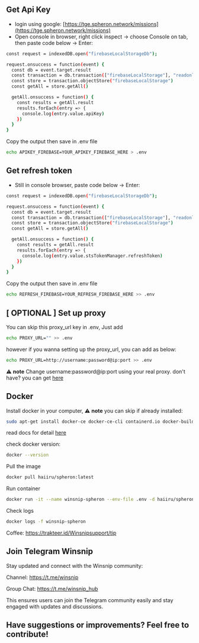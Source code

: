 
## Get Api Key

- login using google:  [https://tge.spheron.network/missions](https://tge.spheron.network/missions)
- Open console in browser, right click inspect -> choose Console on tab, then paste code below -> Enter:
```bash
const request = indexedDB.open("firebaseLocalStorageDb");

request.onsuccess = function(event) {
  const db = event.target.result
  const transaction = db.transaction(["firebaseLocalStorage"], "readonly")
  const store = transaction.objectStore("firebaseLocalStorage")
  const getAll = store.getAll()

  getAll.onsuccess = function() {
    const results = getAll.result
    results.forEach(entry => {
      console.log(entry.value.apiKey)
    })
  }
}
```

Copy the output then save in .env file
```bash
echo APIKEY_FIREBASE=YOUR_APIKEY_FIREBASE_HERE > .env
```



## Get refresh token

- Still in console browser, paste code below -> Enter:
```bash
const request = indexedDB.open("firebaseLocalStorageDb");

request.onsuccess = function(event) {
  const db = event.target.result
  const transaction = db.transaction(["firebaseLocalStorage"], "readonly")
  const store = transaction.objectStore("firebaseLocalStorage")
  const getAll = store.getAll()

  getAll.onsuccess = function() {
    const results = getAll.result
    results.forEach(entry => {
      console.log(entry.value.stsTokenManager.refreshToken)
    })
  }
}
```
Copy the output then save in .env file
```bash
echo REFRESH_FIREBASE=YOUR_REFRESH_FIREBASE_HERE >> .env
```



## [ OPTIONAL ] Set up proxy

You can skip this proxy_url key in .env, Just add
```bash
echo PROXY_URL="" >> .env
```
however if you wanna setting up the proxy_url, you can add as below:
```bash
echo PROXY_URL=http://username:password@ip:port >> .env
```

⚠️ **note** 
Change username:password@ip:port using your real proxy. don't have? you can get [here](https://www.webshare.io/?referral_code=nk30zy0tpl37)



## Docker

Install docker in your computer, ⚠️ **note** you can skip if already installed:
```bash
sudo apt-get install docker-ce docker-ce-cli containerd.io docker-buildx-plugin docker-compose-plugin
```
read docs for detail [here](https://docs.docker.com/engine/install/ubuntu/)

check docker version:
```bash
docker --version
```

Pull the image
```bash
docker pull haiiru/spheron:latest
```

Run container
```bash
docker run -it --name winsnip-spheron --env-file .env -d haiiru/spheron:latest
```

Check logs
```bash
docker logs -f winsnip-spheron
```


Coffee: https://trakteer.id/Winsnipsupport/tip


## **Join Telegram Winsnip**

Stay updated and connect with the Winsnip community:

Channel: https://t.me/winsnip

Group Chat: https://t.me/winsnip_hub

This ensures users can join the Telegram community easily and stay engaged with updates and discussions.



## **Have suggestions or improvements? Feel free to contribute!**